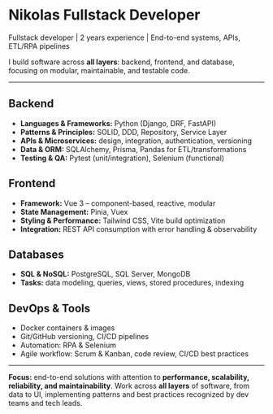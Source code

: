 # Nikolas Fullstack Developer

Fullstack developer | 2 years experience | End-to-end systems, APIs, ETL/RPA pipelines

I build software across **all layers**: backend, frontend, and database, focusing on modular, maintainable, and testable code.

---

## Backend
- **Languages & Frameworks:** Python (Django, DRF, FastAPI)  
- **Patterns & Principles:** SOLID, DDD, Repository, Service Layer  
- **APIs & Microservices:** design, integration, authentication, versioning  
- **Data & ORM:** SQLAlchemy, Prisma, Pandas for ETL/transformations  
- **Testing & QA:** Pytest (unit/integration), Selenium (functional)

## Frontend
- **Framework:** Vue 3 – component-based, reactive, modular  
- **State Management:** Pinia, Vuex  
- **Styling & Performance:** Tailwind CSS, Vite build optimization  
- **Integration:** REST API consumption with error handling & observability  

## Databases
- **SQL & NoSQL:** PostgreSQL, SQL Server, MongoDB  
- **Tasks:** data modeling, queries, views, stored procedures, indexing

## DevOps & Tools
- Docker containers & images  
- Git/GitHub versioning, CI/CD pipelines  
- Automation: RPA & Selenium  
- Agile workflow: Scrum & Kanban, code review, CI/CD best practices

---

**Focus:** end-to-end solutions with attention to **performance, scalability, reliability, and maintainability**. Work across **all layers** of software, from data to UI, implementing patterns and best practices recognized by dev teams and tech leads.
